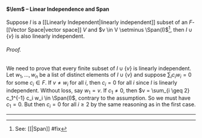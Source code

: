 #### $\lem$ – Linear Independence and Span
Suppose $I$ is a [[Linearly Independent|linearly independent]] subset of an $F$-[[Vector Space|vector space]] $V$ and $v \in V \setminus \Span(I)$[^1], then $I \cup \{v\}$ is also linearly independent.

###### *Proof.* 
We need to prove that every finite subset of $I \cup \{v\}$ is linearly independent. Let $w_1, \dots, w_n$ be a list of distinct elements  of $I \cup \{v\}$ and suppose $\sum_i c_i w_i = 0$ for some $c_i \in F$. If $v \ne w_i$ for all $i$, then $c_i = 0$ for all $i$ since $I$ is linearly independent. Without loss, say $w_1 = v$. If $c_1 \ne 0$, then $v = \sum_{i \geq 2} c_1^{-1} c_i w_i \in \Span(I)$, contrary to the assumption. So we must have $c_1 =0$. But then $c_i = 0$ for all $i \geq 2$ by the same reasoning as in the first case.
***

[^1]: See: [[|Span]] #fix 